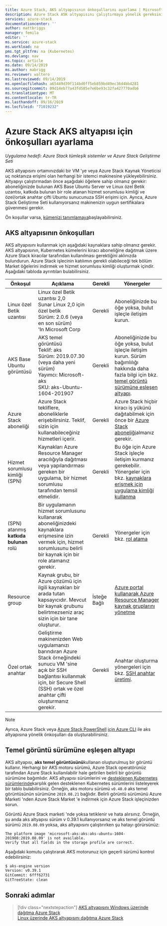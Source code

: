 ```yaml
---
title: Azure Stack, AKS altyapısının önkoşullarını ayarlama | Microsoft Docs
description: Azure Stack ASK altyapısını çalıştırmaya yönelik gereksinimleri oluşturun.
services: azure-stack
documentationcenter: ''
author: mattbriggs
manager: femila
editor: ''
ms.service: azure-stack
ms.workload: na
pms.tgt_pltfrm: na (Kubernetes)
ms.devlang: nav
ms.topic: article
ms.date: 09/14/2019
ms.author: mabrigg
ms.reviewer: waltero
ms.lastreviewed: 09/14/2019
ms.openlocfilehash: a65449d39f114bd0ff5eb859bd49ec36d4bb4281
ms.sourcegitcommit: 09d14eb77a43fd585e7e6be93c32fa427770adb6
ms.translationtype: MT
ms.contentlocale: tr-TR
ms.lasthandoff: 09/16/2019
ms.locfileid: "71019232"
---
```

# <a name="set-up-the-prerequisites-for-the-aks-engine-on-azure-stack"></a>Azure Stack AKS altyapısı için önkoşulları ayarlama

*Uygulama hedefi: Azure Stack tümleşik sistemler ve Azure Stack Geliştirme Seti*

AKS altyapısını ortamınızdaki bir VM 'ye veya Azure Stack Kaynak Yöneticisi uç noktanıza erişimi olan herhangi bir istemci makinesine yükleyebilirsiniz. Altyapıyı çalıştırmadan önce aşağıdaki öğelere sahip olmanız gerekir: aboneliğinizde bulunan AKS Base Ubuntu Server ve Linux özel Betik uzantısı, katkıda bulunan bir role atanan hizmet sorumlusu kimliği ve özel/ortak anahtar çifti Ubuntu sunucunuza SSH erişimi için. Ayrıca, Azure Stack Geliştirme Seti kullanıyorsanız makinenizin uygun sertifikalara güvenmesi gerekir.

Ön koşullar varsa, [kümenizi tanımlamaya](azure-stack-kubernetes-aks-engine-deploy-cluster.md)başlayabilirsiniz.

## <a name="prerequisites-for-the-aks-engine"></a>AKS altyapısının önkoşulları

AKS altyapısını kullanmak için aşağıdaki kaynaklara sahip olmanız gerekir. AKS altyapısının, Kubernetes kümelerini kiracı aboneliğine dağıtmak üzere Azure Stack kiracılar tarafından kullanılması gerektiğini aklınızda bulundurun. Azure Stack işlecinin katılımın gerekli olabileceği tek bölüm Market öğelerini indirmek ve hizmet sorumlusu kimliği oluşturmak içindir. Aşağıdaki tabloda ayrıntıları bulabilirsiniz.

| Önkoşul | Açıklama | Gerekli | Yönergeler |
| --- | --- | --- | --- |
| Linux özel Betik uzantısı | Linux özel Betik uzantısı 2,0<br>Sunar Linux 2,0 için özel betik<br>Sürüm: 2.0.6 (veya en son sürüm)<br>'In Microsoft Corp | Gerekli | Aboneliğinizde bu öğe yoksa, bulut işleçle iletişim kurun. |
| AKS Base Ubuntu görüntüsü | AKS temel görüntüsü<br>Teklif: aks<br>Sürüm: 2019.07.30 (veya daha yeni sürüm)<br>Yayımcı: Microsoft-aks<br>SKU: aks-Ubuntu-1604-201907 | Gerekli | Aboneliğinizde bu öğe yoksa, bulut işleçle iletişim kurun. Sürüm bağımlılığı hakkında daha fazla bilgi için bkz. [temel görüntü sürümüne eşleşen altyapı](#matching-engine-to-base-image-version). |
| Azure Stack aboneliği | Azure Stack tekliflere, aboneliklerle erişebilirsiniz. Teklif, sizin için kullanabileceğiniz hizmetleri içerir. | Gerekli | Azure Stack hiçbir kiracı iş yükünü dağıtabilmek için önce bir [Azure Stack aboneliği](https://docs.microsoft.com/azure-stack/user/azure-stack-subscribe-services)almanız gerekir. |
| Hizmet sorumlusu kimliği (SPN) |  Kaynakları Azure Resource Manager aracılığıyla dağıtması veya yapılandırması gereken bir uygulama, bir hizmet sorumlusu tarafından temsil etmelidir. | Gerekli | Bu öğe için Azure Stack işleçle iletişim kurmanız gerekebilir.  Yönergeler için bkz. [kaynaklara erişmek için uygulama kimliği kullanma](https://docs.microsoft.com/azure-stack/operator/azure-stack-create-service-principals) |
| (SPN) atanmış **katkıda bulunan** rolü | Bir uygulamanın hizmet sorumlusunu kullanarak aboneliğinizdeki kaynaklara erişmesine izin vermek için, hizmet sorumlusunu belirli bir kaynak için bir role atamanız gerekir. | Gerekli | Yönergeler için bkz. [rol atama](https://docs.microsoft.com/azure-stack/operator/azure-stack-create-service-principals#assign-a-role) |
| Resource group | Kaynak grubu, bir Azure çözümü için ilgili kaynakları bir arada tutan kapsayıcıdır. Mevcut bir kaynak grubunu belirtmezseniz araç sizin için bir tane oluşturur. | İsteğe Bağlı | [Azure portal kullanarak Azure Resource Manager kaynak gruplarını yönetme](https://docs.microsoft.com/azure/azure-resource-manager/manage-resource-groups-portal) |
| Özel ortak anahtar | Geliştirme makinenizden Web uygulamanızı barındıran Azure Stack örneğindeki sunucu VM 'sine açık bir SSH bağlantısı kullanmak için, bir Secure Shell (SSH) ortak ve özel anahtar çifti oluşturmanız gerekir. | Gerekli | Anahtar oluşturma yönergeleri için bkz. [SSH anahtar üretimi](https://docs.microsoft.com/azure-stack/user/azure-stack-dev-start-howto-ssh-public-key).|

> [!Note]  
> Ayrıca, Azure Stack veya [Azure Stack PowerShell](https://docs.microsoft.com/azure-stack/operator/azure-stack-powershell-install) [için Azure CLI](https://docs.microsoft.com/azure-stack/user/azure-stack-version-profiles-azurecli2) ile aks altyapısına yönelik önkoşulları da oluşturabilirsiniz.

## <a name="matching-engine-to-base-image-version"></a>Temel görüntü sürümüne eşleşen altyapı

AKS altyapısı, **aks temel görüntüsünü**kullanan oluşturulmuş bir görüntü kullanır. Herhangi bir AKS motoru sürümü, Azure Stack operatörünüz tarafından Azure Stack kullanılabilir hale getirilen belirli bir görüntü sürümüne bağımlıdır. AKS altyapısı sürümlerini ve [desteklenen Kubernetes sürümlerinde](https://github.com/Azure/aks-engine/blob/master/docs/topics/azure-stack.md#supported-kubernetes-versions)karşılık gelen desteklenen Kubernetes sürümlerini listeleyerek bir tablo bulabilirsiniz. Örneğin, aks motoru sürümü `v0.40.0` aks temel görüntüsünün sürümüne `2019.08.21` bağlıdır. Belirli görüntü sürümünü Azure Marketi 'nden Azure Stack Market 'e indirmek için Azure Stack işleçinizden sorun.

Görüntü Azure Stack marketi 'nde yoksa tetiklenir ve hata alırsınız. Örneğin, şu anda aks altyapısı sürüm v 0.39.1 kullanıyorsanız ve aks temel görüntü sürümü `2019.08.09` yoksa, aks altyapısını çalıştırırken şu hatayı görürsünüz: 

```Text  
The platform image 'microsoft-aks:aks:aks-ubuntu-1604-201908:2019.08.09' is not available. 
Verify that all fields in the storage profile are correct.
```

Aşağıdaki komutu çalıştırarak AKS motorunuz için geçerli sürümü kontrol edebilirsiniz:

```bash  
$ aks-engine version
Version: v0.39.1
GitCommit: 6fff62731
GitTreeState: clean
```

## <a name="next-steps"></a>Sonraki adımlar

> [!div class="nextstepaction"]
> [AKS altyapısını Windows üzerinde dağıtma Azure Stack](azure-stack-kubernetes-aks-engine-deploy-windows.md)  
> [Linux üzerinde AKS altyapısını dağıtma Azure Stack](azure-stack-kubernetes-aks-engine-deploy-linux.md)
